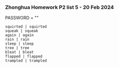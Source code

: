### Zhonghua Homework P2 list 5 - 20 Feb 2024
PASSWORD = ""
```
squirted | squirted
squeak | squeak
again | again
rain | rain
sleep | sleep
tree | tree
bleat | bleat
flapped | flapped
trampled | trampled
```
